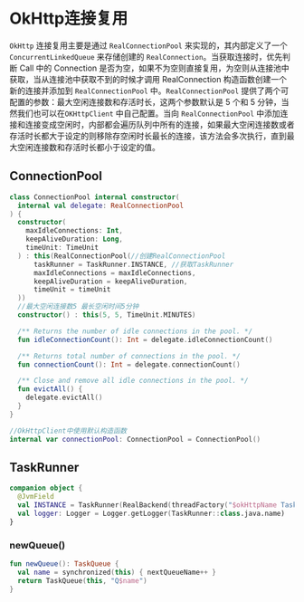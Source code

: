 # OkHttp连接复用

`OkHttp` 连接复用主要是通过 `RealConnectionPool` 来实现的，其内部定义了一个 `ConcurrentLinkedQueue` 来存储创建的 `RealConnection`。当获取连接时，优先判断 Call 中的 Connection 是否为空，如果不为空则直接复用，为空则从连接池中获取，当从连接池中获取不到的时候才调用 RealConnection 构造函数创建一个新的连接并添加到 `RealConnectionPool` 中。`RealConnectionPool` 提供了两个可配置的参数：最大空闲连接数和存活时长，这两个参数默认是 5 个和 5 分钟，当然我们也可以在`OKHttpClient` 中自己配置。当向 `RealConnectionPool` 中添加连接和连接变成空闲时，内部都会遍历队列中所有的连接，如果最大空闲连接数或者存活时长都大于设定的则移除存空闲时长最长的连接，该方法会多次执行，直到最大空闲连接数和存活时长都小于设定的值。

## ConnectionPool

```kotlin
class ConnectionPool internal constructor(
  internal val delegate: RealConnectionPool
) {
  constructor(
    maxIdleConnections: Int,
    keepAliveDuration: Long,
    timeUnit: TimeUnit
  ) : this(RealConnectionPool(//创建RealConnectionPool
      taskRunner = TaskRunner.INSTANCE, //获取TaskRunner
      maxIdleConnections = maxIdleConnections,
      keepAliveDuration = keepAliveDuration,
      timeUnit = timeUnit
  ))
  //最大空闲连接数5 最长空闲时间5分钟
  constructor() : this(5, 5, TimeUnit.MINUTES)

  /** Returns the number of idle connections in the pool. */
  fun idleConnectionCount(): Int = delegate.idleConnectionCount()

  /** Returns total number of connections in the pool. */
  fun connectionCount(): Int = delegate.connectionCount()

  /** Close and remove all idle connections in the pool. */
  fun evictAll() {
    delegate.evictAll()
  }
}
```

```kotlin
//OkHttpClient中使用默认构造函数
internal var connectionPool: ConnectionPool = ConnectionPool() 
```

## TaskRunner

```kotlin
companion object {
  @JvmField
  val INSTANCE = TaskRunner(RealBackend(threadFactory("$okHttpName TaskRunner", daemon = true)))
  val logger: Logger = Logger.getLogger(TaskRunner::class.java.name)
}
```

### newQueue\(\)

```kotlin
fun newQueue(): TaskQueue {
  val name = synchronized(this) { nextQueueName++ }
  return TaskQueue(this, "Q$name")
}
```

